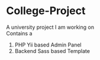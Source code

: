 # College-Project
A university project I am working on <br />
Contains a <br />
1. PHP Yii based Admin Panel <br />
2. Backend Sass based Template 

